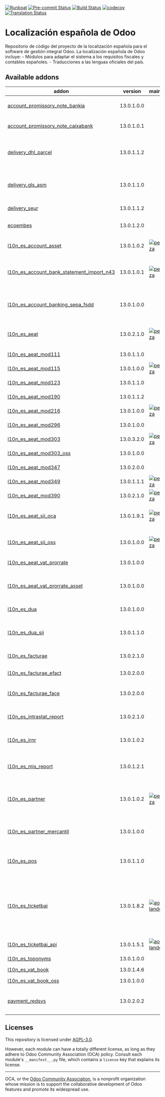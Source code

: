 
[![Runboat](https://img.shields.io/badge/runboat-Try%20me-875A7B.png)](https://runboat.odoo-community.org/builds?repo=OCA/l10n-spain&target_branch=13.0)
[![Pre-commit Status](https://github.com/OCA/l10n-spain/actions/workflows/pre-commit.yml/badge.svg?branch=13.0)](https://github.com/OCA/l10n-spain/actions/workflows/pre-commit.yml?query=branch%3A13.0)
[![Build Status](https://github.com/OCA/l10n-spain/actions/workflows/test.yml/badge.svg?branch=13.0)](https://github.com/OCA/l10n-spain/actions/workflows/test.yml?query=branch%3A13.0)
[![codecov](https://codecov.io/gh/OCA/l10n-spain/branch/13.0/graph/badge.svg)](https://codecov.io/gh/OCA/l10n-spain)
[![Translation Status](https://translation.odoo-community.org/widgets/l10n-spain-13-0/-/svg-badge.svg)](https://translation.odoo-community.org/engage/l10n-spain-13-0/?utm_source=widget)

<!-- /!\ do not modify above this line -->

# Localización española de Odoo

Repositorio de código del proyecto de la localización española para el software de gestión integral Odoo. La localización española de Odoo incluye: - Módulos para adaptar el sistema a los requisitos fiscales y contables españoles. - Traducciones a las lenguas oficiales del país.

<!-- /!\ do not modify below this line -->

<!-- prettier-ignore-start -->

[//]: # (addons)

Available addons
----------------
addon | version | maintainers | summary
--- | --- | --- | ---
[account_promissory_note_bankia](account_promissory_note_bankia/) | 13.0.1.0.0 |  | Impresión de pagaré Bankia A4
[account_promissory_note_caixabank](account_promissory_note_caixabank/) | 13.0.1.0.1 |  | Impresión de pagaré CaixaBank A4
[delivery_dhl_parcel](delivery_dhl_parcel/) | 13.0.1.1.2 |  | Delivery Carrier implementation for DHL Parcel using their API
[delivery_gls_asm](delivery_gls_asm/) | 13.0.1.1.0 |  | Delivery Carrier implementation for GLS with ASMRed API
[delivery_seur](delivery_seur/) | 13.0.1.1.2 |  | Integrate SEUR webservice
[ecoembes](ecoembes/) | 13.0.1.2.0 |  | Add some data related to ecoembes.com
[l10n_es_account_asset](l10n_es_account_asset/) | 13.0.1.0.2 | [![pedrobaeza](https://github.com/pedrobaeza.png?size=30px)](https://github.com/pedrobaeza) | Gestión de activos fijos para España
[l10n_es_account_bank_statement_import_n43](l10n_es_account_bank_statement_import_n43/) | 13.0.1.0.1 | [![pedrobaeza](https://github.com/pedrobaeza.png?size=30px)](https://github.com/pedrobaeza) | Importación de extractos bancarios españoles (Norma 43)
[l10n_es_account_banking_sepa_fsdd](l10n_es_account_banking_sepa_fsdd/) | 13.0.1.0.0 |  | Account Banking Sepa - FSDD (Anticipos de crédito)
[l10n_es_aeat](l10n_es_aeat/) | 13.0.2.1.0 | [![pedrobaeza](https://github.com/pedrobaeza.png?size=30px)](https://github.com/pedrobaeza) | Modulo base para declaraciones de la AEAT
[l10n_es_aeat_mod111](l10n_es_aeat_mod111/) | 13.0.1.1.0 |  | AEAT modelo 111
[l10n_es_aeat_mod115](l10n_es_aeat_mod115/) | 13.0.1.0.0 | [![pedrobaeza](https://github.com/pedrobaeza.png?size=30px)](https://github.com/pedrobaeza) | AEAT modelo 115
[l10n_es_aeat_mod123](l10n_es_aeat_mod123/) | 13.0.1.1.0 |  | AEAT modelo 123
[l10n_es_aeat_mod190](l10n_es_aeat_mod190/) | 13.0.1.1.2 |  | AEAT modelo 190
[l10n_es_aeat_mod216](l10n_es_aeat_mod216/) | 13.0.1.0.0 | [![pedrobaeza](https://github.com/pedrobaeza.png?size=30px)](https://github.com/pedrobaeza) | AEAT modelo 216
[l10n_es_aeat_mod296](l10n_es_aeat_mod296/) | 13.0.1.0.0 |  | AEAT modelo 296
[l10n_es_aeat_mod303](l10n_es_aeat_mod303/) | 13.0.3.2.0 | [![pedrobaeza](https://github.com/pedrobaeza.png?size=30px)](https://github.com/pedrobaeza) | AEAT modelo 303
[l10n_es_aeat_mod303_oss](l10n_es_aeat_mod303_oss/) | 13.0.1.0.0 |  | AEAT modelo 303 - OSS
[l10n_es_aeat_mod347](l10n_es_aeat_mod347/) | 13.0.2.0.0 |  | AEAT modelo 347
[l10n_es_aeat_mod349](l10n_es_aeat_mod349/) | 13.0.1.1.1 | [![pedrobaeza](https://github.com/pedrobaeza.png?size=30px)](https://github.com/pedrobaeza) | Modelo 349 AEAT
[l10n_es_aeat_mod390](l10n_es_aeat_mod390/) | 13.0.2.1.0 | [![pedrobaeza](https://github.com/pedrobaeza.png?size=30px)](https://github.com/pedrobaeza) | AEAT modelo 390
[l10n_es_aeat_sii_oca](l10n_es_aeat_sii_oca/) | 13.0.1.9.1 | [![pedrobaeza](https://github.com/pedrobaeza.png?size=30px)](https://github.com/pedrobaeza) | Suministro Inmediato de Información en el IVA
[l10n_es_aeat_sii_oss](l10n_es_aeat_sii_oss/) | 13.0.1.0.0 | [![pedrobaeza](https://github.com/pedrobaeza.png?size=30px)](https://github.com/pedrobaeza) | Suministro Inmediato de Información en el IVA: OSS
[l10n_es_aeat_vat_prorrate](l10n_es_aeat_vat_prorrate/) | 13.0.1.0.0 |  | AEAT - Prorrata de IVA
[l10n_es_aeat_vat_prorrate_asset](l10n_es_aeat_vat_prorrate_asset/) | 13.0.1.0.0 |  | AEAT - Prorrata de IVA - Extensión para los activos
[l10n_es_dua](l10n_es_dua/) | 13.0.1.0.0 |  | Importaciones con DUA
[l10n_es_dua_sii](l10n_es_dua_sii/) | 13.0.1.1.0 |  | Suministro Inmediato de Información de importaciones con DUA
[l10n_es_facturae](l10n_es_facturae/) | 13.0.2.1.0 |  | Creación de Factura-e
[l10n_es_facturae_efact](l10n_es_facturae_efact/) | 13.0.2.0.0 |  | Envío de Factura-e a e.FACT
[l10n_es_facturae_face](l10n_es_facturae_face/) | 13.0.2.0.0 |  | Envío de Factura-e a FACe
[l10n_es_intrastat_report](l10n_es_intrastat_report/) | 13.0.2.1.0 |  | Spanish Intrastat Product Declaration
[l10n_es_irnr](l10n_es_irnr/) | 13.0.1.0.2 |  | Retenciones IRNR (No residentes)
[l10n_es_mis_report](l10n_es_mis_report/) | 13.0.1.2.1 |  | Plantillas MIS Builder para informes contables españoles
[l10n_es_partner](l10n_es_partner/) | 13.0.1.0.2 | [![pedrobaeza](https://github.com/pedrobaeza.png?size=30px)](https://github.com/pedrobaeza) | Adaptación de los clientes, proveedores y bancos para España
[l10n_es_partner_mercantil](l10n_es_partner_mercantil/) | 13.0.1.0.0 |  | Añade los datos del registro mercantil a la empresa
[l10n_es_pos](l10n_es_pos/) | 13.0.1.1.0 |  | Punto de venta adaptado a la legislación española
[l10n_es_ticketbai](l10n_es_ticketbai/) | 13.0.1.8.2 | [![ao-landoo](https://github.com/ao-landoo.png?size=30px)](https://github.com/ao-landoo) | Declaración de todas las operaciones de venta realizadas por las personas y entidades que desarrollan actividades económicas
[l10n_es_ticketbai_api](l10n_es_ticketbai_api/) | 13.0.1.5.1 | [![ao-landoo](https://github.com/ao-landoo.png?size=30px)](https://github.com/ao-landoo) | TicketBAI - API
[l10n_es_toponyms](l10n_es_toponyms/) | 13.0.1.0.0 |  | Topónimos españoles
[l10n_es_vat_book](l10n_es_vat_book/) | 13.0.1.4.6 |  | Libro de IVA
[l10n_es_vat_book_oss](l10n_es_vat_book_oss/) | 13.0.1.0.0 |  | Libro de IVA OSS
[payment_redsys](payment_redsys/) | 13.0.2.0.2 |  | Payment Acquirer: Redsys Implementation

[//]: # (end addons)

<!-- prettier-ignore-end -->

## Licenses

This repository is licensed under [AGPL-3.0](LICENSE).

However, each module can have a totally different license, as long as they adhere to Odoo Community Association (OCA)
policy. Consult each module's `__manifest__.py` file, which contains a `license` key
that explains its license.

----
OCA, or the [Odoo Community Association](http://odoo-community.org/), is a nonprofit
organization whose mission is to support the collaborative development of Odoo features
and promote its widespread use.
